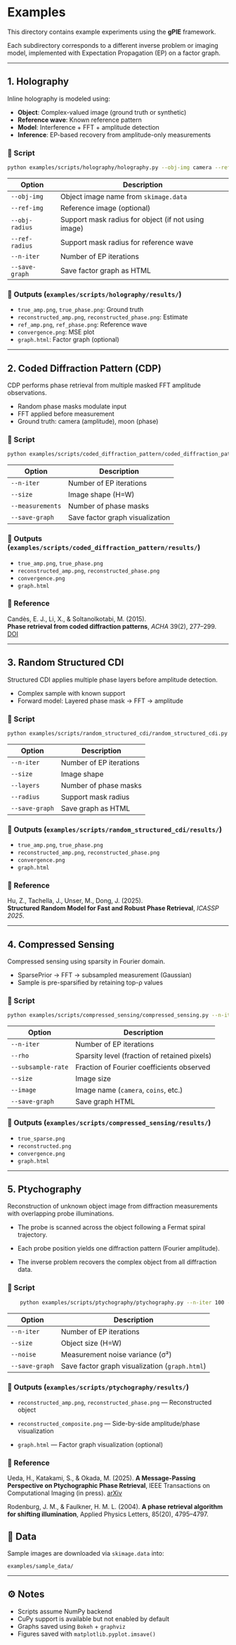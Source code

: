 # Examples

This directory contains example experiments using the **gPIE** framework.

Each subdirectory corresponds to a different inverse problem or imaging model, implemented with Expectation Propagation (EP) on a factor graph.

---

## 1. Holography

Inline holography is modeled using:

- **Object**: Complex-valued image (ground truth or synthetic)
- **Reference wave**: Known reference pattern
- **Model**: Interference + FFT + amplitude detection
- **Inference**: EP-based recovery from amplitude-only measurements

### 🔧 Script

```bash
python examples/scripts/holography/holography.py --obj-img camera --ref-img moon --obj-radius 0.15 --ref-radius 0.2 --n-iter 100 --save-graph
```

| Option         | Description                                         |
|----------------|-----------------------------------------------------|
| `--obj-img`    | Object image name from `skimage.data`              |
| `--ref-img`    | Reference image (optional)                         |
| `--obj-radius` | Support mask radius for object (if not using image)|
| `--ref-radius` | Support mask radius for reference wave             |
| `--n-iter`     | Number of EP iterations                            |
| `--save-graph` | Save factor graph as HTML                          |

### 💾 Outputs (`examples/scripts/holography/results/`)

- `true_amp.png`, `true_phase.png`: Ground truth
- `reconstructed_amp.png`, `reconstructed_phase.png`: Estimate
- `ref_amp.png`, `ref_phase.png`: Reference wave
- `convergence.png`: MSE plot
- `graph.html`: Factor graph (optional)

---

## 2. Coded Diffraction Pattern (CDP)

CDP performs phase retrieval from multiple masked FFT amplitude observations.

- Random phase masks modulate input
- FFT applied before measurement
- Ground truth: camera (amplitude), moon (phase)

### 🔧 Script

```bash
python examples/scripts/coded_diffraction_pattern/coded_diffraction_pattern.py --n-iter 200 --size 256 --measurements 3 --save-graph
```

| Option           | Description                                      |
|------------------|--------------------------------------------------|
| `--n-iter`       | Number of EP iterations                          |
| `--size`         | Image shape (H=W)                                |
| `--measurements` | Number of phase masks                            |
| `--save-graph`   | Save factor graph visualization                  |

### 💾 Outputs (`examples/scripts/coded_diffraction_pattern/results/`)

- `true_amp.png`, `true_phase.png`
- `reconstructed_amp.png`, `reconstructed_phase.png`
- `convergence.png`
- `graph.html`

### 📖 Reference

Candès, E. J., Li, X., & Soltanolkotabi, M. (2015).  
**Phase retrieval from coded diffraction patterns**, *ACHA* 39(2), 277–299.  
[DOI](https://doi.org/10.1016/j.acha.2014.09.004)

---

## 3. Random Structured CDI

Structured CDI applies multiple phase layers before amplitude detection.

- Complex sample with known support
- Forward model: Layered phase mask → FFT → amplitude

### 🔧 Script

```bash
python examples/scripts/random_structured_cdi/random_structured_cdi.py --n-iter 200 --size 256 --layers 3 --support-radius 0.3 --save-graph
```

| Option         | Description                                      |
|----------------|--------------------------------------------------|
| `--n-iter`     | Number of EP iterations                          |
| `--size`       | Image shape                                      |
| `--layers`     | Number of phase masks                            |
| `--radius`     | Support mask radius                              |
| `--save-graph` | Save graph as HTML                               |

### 💾 Outputs (`examples/scripts/random_structured_cdi/results/`)

- `true_amp.png`, `true_phase.png`
- `reconstructed_amp.png`, `reconstructed_phase.png`
- `convergence.png`
- `graph.html`

### 📖 Reference

Hu, Z., Tachella, J., Unser, M., Dong, J. (2025).  
**Structured Random Model for Fast and Robust Phase Retrieval**, *ICASSP 2025*.

---

## 4. Compressed Sensing

Compressed sensing using sparsity in Fourier domain.

- SparsePrior → FFT → subsampled measurement (Gaussian)
- Sample is pre-sparsified by retaining top-ρ values

### 🔧 Script

```bash
python examples/scripts/compressed_sensing/compressed_sensing.py --n-iter 100 --rho 0.1 --subsample-rate 0.3 --size 256 --image camera --save-graph
```

| Option              | Description                                   |
|---------------------|-----------------------------------------------|
| `--n-iter`          | Number of EP iterations                       |
| `--rho`             | Sparsity level (fraction of retained pixels)  |
| `--subsample-rate`  | Fraction of Fourier coefficients observed     |
| `--size`            | Image size                                    |
| `--image`           | Image name (`camera`, `coins`, etc.)          |
| `--save-graph`      | Save graph HTML                               |

### 💾 Outputs (`examples/scripts/compressed_sensing/results/`)

- `true_sparse.png`
- `reconstructed.png`
- `convergence.png`
- `graph.html`

---

## 5. Ptychography

Reconstruction of unknown object image from diffraction measurements with overlapping probe illuminations.

- The probe is scanned across the object following a Fermat spiral trajectory.

- Each probe position yields one diffraction pattern (Fourier amplitude).

- The inverse problem recovers the complex object from all diffraction data.

### 🔧 Script
```bash
    python examples/scripts/ptychography/ptychography.py --n-iter 100 --size 256 --noise 1e-4 --save-graph
```

| Option         | Description                                    |
| -------------- | ---------------------------------------------- |
| `--n-iter`     | Number of EP iterations                        |
| `--size`       | Object size (H=W)                              |
| `--noise`      | Measurement noise variance (σ²)                |
| `--save-graph` | Save factor graph visualization (`graph.html`) |

### 💾 Outputs (`examples/scripts/ptychography/results/`)
- `reconstructed_amp.png`, `reconstructed_phase.png` — Reconstructed object

- `reconstructed_composite.png` — Side-by-side amplitude/phase visualization

- `graph.html` — Factor graph visualization (optional)

### 📖 Reference

Ueda, H., Katakami, S., & Okada, M. (2025).
**A Message-Passing Perspective on Ptychographic Phase Retrieval**,
IEEE Transactions on Computational Imaging (in press).
[arXiv](https://arxiv.org/abs/2504.05668)

Rodenburg, J. M., & Faulkner, H. M. L. (2004).
**A phase retrieval algorithm for shifting illumination**,
Applied Physics Letters, 85(20), 4795–4797.



## 📁 Data

Sample images are downloaded via `skimage.data` into:

```
examples/sample_data/
```

---

## ⚙️ Notes

- Scripts assume NumPy backend
- CuPy support is available but not enabled by default
- Graphs saved using `Bokeh` + `graphviz`
- Figures saved with `matplotlib.pyplot.imsave()`